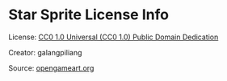 # Star Sprite License Info

License: [CC0 1.0 Universal (CC0 1.0) Public Domain Dedication](https://creativecommons.org/publicdomain/zero/1.0/)

Creator: galangpiliang

Source: [opengameart.org](https://opengameart.org/content/star-vector)
